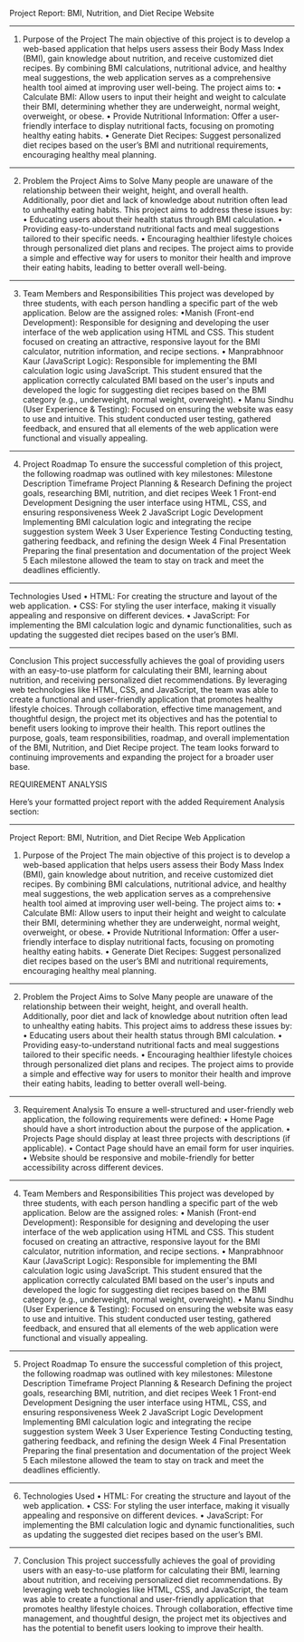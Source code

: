 
Project Report: BMI, Nutrition, and Diet Recipe Website
________________________________________
1. Purpose of the Project
The main objective of this project is to develop a web-based application that helps users assess their Body Mass Index (BMI), gain knowledge about nutrition, and receive customized diet recipes. By combining BMI calculations, nutritional advice, and healthy meal suggestions, the web application serves as a comprehensive health tool aimed at improving user well-being.
The project aims to:
•	Calculate BMI: Allow users to input their height and weight to calculate their BMI, determining whether they are underweight, normal weight, overweight, or obese.
•	Provide Nutritional Information: Offer a user-friendly interface to display nutritional facts, focusing on promoting healthy eating habits.
•	Generate Diet Recipes: Suggest personalized diet recipes based on the user’s BMI and nutritional requirements, encouraging healthy meal planning.
________________________________________
2. Problem the Project Aims to Solve
Many people are unaware of the relationship between their weight, height, and overall health. Additionally, poor diet and lack of knowledge about nutrition often lead to unhealthy eating habits. This project aims to address these issues by:
•	Educating users about their health status through BMI calculation.
•	Providing easy-to-understand nutritional facts and meal suggestions tailored to their specific needs.
•	Encouraging healthier lifestyle choices through personalized diet plans and recipes.
The project aims to provide a simple and effective way for users to monitor their health and improve their eating habits, leading to better overall well-being.
________________________________________
3. Team Members and Responsibilities
This project was developed by three students, with each person handling a specific part of the web application. Below are the assigned roles:
•Manish (Front-end Development): Responsible for designing and developing the user interface of the web application using HTML and CSS. This student focused on creating an attractive, responsive layout for the BMI calculator, nutrition information, and recipe sections.
•	Manprabhnoor Kaur (JavaScript Logic): Responsible for implementing the BMI calculation logic using JavaScript. This student ensured that the application correctly calculated BMI based on the user's inputs and developed the logic for suggesting diet recipes based on the BMI category (e.g., underweight, normal weight, overweight).
•	Manu Sindhu (User Experience & Testing): Focused on ensuring the website was easy to use and intuitive. This student conducted user testing, gathered feedback, and ensured that all elements of the web application were functional and visually appealing.
________________________________________
4. Project Roadmap
To ensure the successful completion of this project, the following roadmap was outlined with key milestones:
Milestone	Description	Timeframe
Project Planning & Research	Defining the project goals, researching BMI, nutrition, and diet recipes	Week 1
Front-end Development	Designing the user interface using HTML, CSS, and ensuring responsiveness	Week 2
JavaScript Logic Development	Implementing BMI calculation logic and integrating the recipe suggestion system	Week 3
User Experience Testing	Conducting testing, gathering feedback, and refining the design	Week 4
Final Presentation	Preparing the final presentation and documentation of the project	Week 5
Each milestone allowed the team to stay on track and meet the deadlines efficiently.
________________________________________
Technologies Used
•	HTML: For creating the structure and layout of the web application.
•	CSS: For styling the user interface, making it visually appealing and responsive on different devices.
•	JavaScript: For implementing the BMI calculation logic and dynamic functionalities, such as updating the suggested diet recipes based on the user’s BMI.
________________________________________


Conclusion
This project successfully achieves the goal of providing users with an easy-to-use platform for calculating their BMI, learning about nutrition, and receiving personalized diet recommendations. By leveraging web technologies like HTML, CSS, and JavaScript, the team was able to create a functional and user-friendly application that promotes healthy lifestyle choices. Through collaboration, effective time management, and thoughtful design, the project met its objectives and has the potential to benefit users looking to improve their health.
This report outlines the purpose, goals, team responsibilities, roadmap, and overall implementation of the BMI, Nutrition, and Diet Recipe project. The team looks forward to continuing improvements and expanding the project for a broader user base.

REQUIREMENT ANALYSIS

Here’s your formatted project report with the added Requirement Analysis section:
________________________________________
Project Report: BMI, Nutrition, and Diet Recipe Web Application
1. Purpose of the Project
The main objective of this project is to develop a web-based application that helps users assess their Body Mass Index (BMI), gain knowledge about nutrition, and receive customized diet recipes. By combining BMI calculations, nutritional advice, and healthy meal suggestions, the web application serves as a comprehensive health tool aimed at improving user well-being.
The project aims to:
•	Calculate BMI: Allow users to input their height and weight to calculate their BMI, determining whether they are underweight, normal weight, overweight, or obese.
•	Provide Nutritional Information: Offer a user-friendly interface to display nutritional facts, focusing on promoting healthy eating habits.
•	Generate Diet Recipes: Suggest personalized diet recipes based on the user’s BMI and nutritional requirements, encouraging healthy meal planning.
________________________________________
2. Problem the Project Aims to Solve
Many people are unaware of the relationship between their weight, height, and overall health. Additionally, poor diet and lack of knowledge about nutrition often lead to unhealthy eating habits. This project aims to address these issues by:
•	Educating users about their health status through BMI calculation.
•	Providing easy-to-understand nutritional facts and meal suggestions tailored to their specific needs.
•	Encouraging healthier lifestyle choices through personalized diet plans and recipes.
The project aims to provide a simple and effective way for users to monitor their health and improve their eating habits, leading to better overall well-being.
________________________________________

3. Requirement Analysis
To ensure a well-structured and user-friendly web application, the following requirements were defined:
•	Home Page should have a short introduction about the purpose of the application.
•	Projects Page should display at least three projects with descriptions (if applicable).
•	Contact Page should have an email form for user inquiries.
•	Website should be responsive and mobile-friendly for better accessibility across different devices.
________________________________________
4. Team Members and Responsibilities
This project was developed by three students, with each person handling a specific part of the web application. Below are the assigned roles:
•	Manish  (Front-end Development): Responsible for designing and developing the user interface of the web application using HTML and CSS. This student focused on creating an attractive, responsive layout for the BMI calculator, nutrition information, and recipe sections.
•	Manprabhnoor Kaur (JavaScript Logic): Responsible for implementing the BMI calculation logic using JavaScript. This student ensured that the application correctly calculated BMI based on the user's inputs and developed the logic for suggesting diet recipes based on the BMI category (e.g., underweight, normal weight, overweight).
•	Manu Sindhu (User Experience & Testing): Focused on ensuring the website was easy to use and intuitive. This student conducted user testing, gathered feedback, and ensured that all elements of the web application were functional and visually appealing.
________________________________________
5. Project Roadmap
To ensure the successful completion of this project, the following roadmap was outlined with key milestones:
Milestone	Description	Timeframe
Project Planning & Research	Defining the project goals, researching BMI, nutrition, and diet recipes	Week 1
Front-end Development	Designing the user interface using HTML, CSS, and ensuring responsiveness	Week 2
JavaScript Logic Development	Implementing BMI calculation logic and integrating the recipe suggestion system	Week 3
User Experience Testing	Conducting testing, gathering feedback, and refining the design	Week 4
Final Presentation	Preparing the final presentation and documentation of the project	Week 5
Each milestone allowed the team to stay on track and meet the deadlines efficiently.
________________________________________
6. Technologies Used
•	HTML: For creating the structure and layout of the web application.
•	CSS: For styling the user interface, making it visually appealing and responsive on different devices.
•	JavaScript: For implementing the BMI calculation logic and dynamic functionalities, such as updating the suggested diet recipes based on the user’s BMI.
________________________________________
7. Conclusion
This project successfully achieves the goal of providing users with an easy-to-use platform for calculating their BMI, learning about nutrition, and receiving personalized diet recommendations. By leveraging web technologies like HTML, CSS, and JavaScript, the team was able to create a functional and user-friendly application that promotes healthy lifestyle choices. Through collaboration, effective time management, and thoughtful design, the project met its objectives and has the potential to benefit users looking to improve their health.





